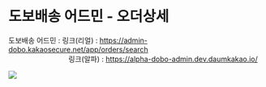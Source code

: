 # 도보배송 어드민 - 오더상세

도보배송 어드민 : 링크(리얼) : https://admin-dobo.kakaosecure.net/app/orders/search  
                              링크(알파) : https://alpha-dobo-admin.dev.daumkakao.io/

![](https://kakaomobilitysupport.zendesk.com/hc/article_attachments/33127040185753)